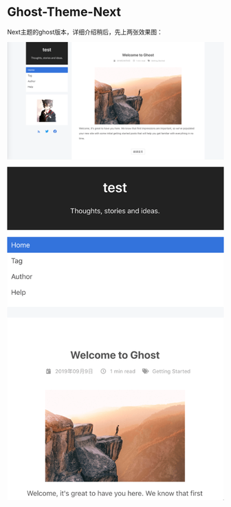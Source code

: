 # Ghost-Theme-Next

Next主题的ghost版本，详细介绍稍后，先上两张效果图：

![screenshot-desktop](assets/screenshot-desktop.png)

![screenshot-mobile](assets/screenshot-mobile.png)
